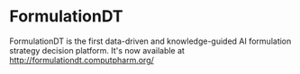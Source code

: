 # FormulationDT
 FormulationDT is the first data-driven and knowledge-guided AI formulation strategy decision platform. It's now available at http://formulationdt.computpharm.org/
